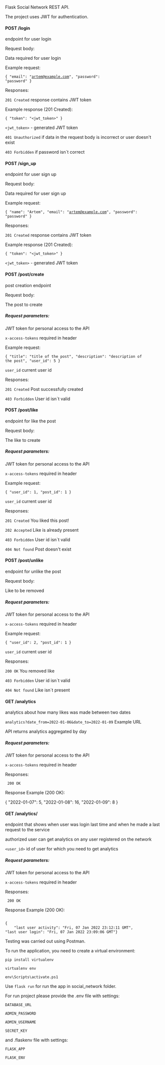 Flask Social Network REST API. 

The project uses JWT for authentication.

<h4>POST /login</h4>

endpoint for user login

Request body:

Data required for user login

Example request:

<code>{
    "email": "artem@example.com",
    "password": "password"
}</code>

Responses:

<code>201 Created</code> response contains JWT token

Example response (201 Created):

<code>{
    "token": "<jwt_token>"
}</code>

<code><jwt_token></code> - generated JWT token

<code>401 Unauthorized</code> if data in the request body is incorrect or user doesn't exist

<code>403 Forbidden</code> if password isn`t correct

<h4>POST /sign_up</h4>

endpoint for user sign up

Request body:

Data required for user sign up

Example request:

<code>{
    "name": "Artem",
    "email": "artem@example.com",
    "password": "password"
}</code>

Responses:

<code>201 Created</code> response contains JWT token

Example response (201 Created):

<code>{
    "token": "<jwt_token>"
}</code>

<code><jwt_token></code> - generated JWT token

<h4>POST /post/create</h4>

post creation endpoint

Request body:

The post to create

<h5>Request parameters:</h5>

JWT token for personal access to the API

<code>x-access-tokens</code> required in header

Example request:

<code>{
    "title": "title of the post",
    "description": "description of the post",
    "user_id": 5
}</code>

<code>user_id</code> current user id

Responses:

<code>201 Created</code> Post successfully created

<code>403 Forbidden</code> User id isn`t valid

<h4>POST /post/like</h4>

endpoint for like the post

Request body:

The like to create

<h5>Request parameters:</h5>

JWT token for personal access to the API

<code>x-access-tokens</code> required in header

Example request:

<code>{
    "user_id": 1,
    "post_id": 1
}</code>

<code>user_id</code> current user id

Responses:

<code>201 Created</code> You liked this post!

<code>202 Accepted</code> Like is already present

<code>403 Forbidden</code> User id isn`t valid

<code>404 Not found</code> Post doesn't exist

<h4>POST /post/unlike</h4>

endpoint for unlike the post

Request body:

Like to be removed

<h5>Request parameters:</h5>

JWT token for personal access to the API

<code>x-access-tokens</code> required in header

Example request:

<code>{
    "user_id": 2,
    "post_id": 1
}</code>

<code>user_id</code> current user id

Responses:

<code>200 OK</code> You removed like

<code>403 Forbidden</code> User id isn`t valid

<code>404 Not found</code> Like isn`t present

<h4>GET /analytics</h4>

analytics about how many likes was made between two dates

<code>analytics?date_from=2022-01-06&date_to=2022-01-09</code> Example URL

API returns analytics aggregated by day

<h5>Request parameters:</h5>

JWT token for personal access to the API

<code>x-access-tokens</code> required in header

Responses:

<code> 200 OK </code>

Response Example (200 OK):

{
    "2022-01-07": 5,
    "2022-01-08": 16,
    "2022-01-09": 8
}

<h4>GET /analytics/<user_id></h4>

endpoint that shows when user was login last time and when he
made a last request to the service

authorized user can get analytics on any user registered on the network

<code><user_id></code> id of user for which you need to get analytics

<h5>Request parameters:</h5>

JWT token for personal access to the API

<code>x-access-tokens</code> required in header

Responses:

<code> 200 OK </code>

Response Example (200 OK):

<code>
{
    "last user activity": "Fri, 07 Jan 2022 23:12:11 GMT",  <br>"last user login": "Fri, 07 Jan 2022 23:09:06 GMT"}</code>

Testing was carried out using Postman.

To run the application, you need to create a virtual environment:

<code>pip install virtualenv</code>

<code>virtualenv env</code>

<code>env\Scripts\activate.ps1</code>

Use <code>flask run</code> for run the app in social_network folder.

For run project please provide the .env file with settings:

<code>DATABASE_URL</code>

<code>ADMIN_PASSWORD</code>

<code>ADMIN_USERNAME</code>

<code>SECRET_KEY</code>

and .flaskenv file with settings:

<code>FLASK_APP</code>

<code>FLASK_ENV</code>